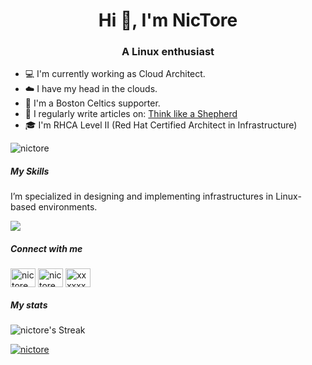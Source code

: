 <h1 align="center">Hi 👋, I'm NicTore</h1>
<h3 align="center">A Linux enthusiast</h3>

- :computer: I'm currently working as Cloud Architect.
- :cloud: I have my head in the clouds.
- :basketball: I'm a Boston Celtics supporter.
- :newspaper: I regularly write articles on: [Think like a Shepherd](https://nictore.github.io/)
- :mortar_board: I'm RHCA Level II (Red Hat Certified Architect in Infrastructure)

<p align="left"> <img src="https://komarev.com/ghpvc/?username=nictore&label=Profile%20views&color=0e75b6&style=flat" alt="nictore" /> </p>

##### My Skills
I’m specialized in designing and implementing infrastructures in Linux-based environments.

<p align="left">
  <a href="https://github.com/nictore">
    <img src="https://skillicons.dev/icons?i=git,kubernetes,docker,redhat,ansible,gcp,aws,python,redis,kafka,grafana,jenkins" />
  </a>
</p>

##### Connect with me
<p align="left">
<a href="https://twitter.com/" target="blank"><img align="center" src="https://raw.githubusercontent.com/rahuldkjain/github-profile-readme-generator/master/src/images/icons/Social/twitter.svg" alt="nictore" height="30" width="40" /></a>
<a href="https://linkedin.com/in/" target="blank"><img align="center" src="https://raw.githubusercontent.com/rahuldkjain/github-profile-readme-generator/master/src/images/icons/Social/linked-in-alt.svg" alt="nictore" height="30" width="40" /></a>
<a href="https://stackoverflow.com/users/" target="blank"><img align="center" src="https://raw.githubusercontent.com/rahuldkjain/github-profile-readme-generator/master/src/images/icons/Social/stack-overflow.svg" alt="xxxxxxx" height="30" width="40" /></a>
</p>

##### My stats
![nictore's Streak](https://github-readme-streak-stats.herokuapp.com/?user=nictore&theme=radical&hide_border=false)
<p align="left"> <a href="https://github.com/nictore"><img src="https://github-profile-trophy.vercel.app/?username=nictore" alt="nictore" /></a> </p>
